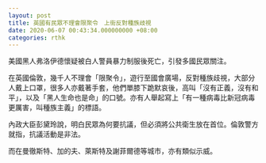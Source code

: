 ```yaml
---
layout: post
title: 英國有民眾不理會限聚令　上街反對種族歧視
date: 2020-06-07 00:43:34.000000000 +08:00
categories: rthk
---
```


美國黑人弗洛伊德懷疑被白人警員暴力制服後死亡，引發多國民眾關注。

在英國倫敦，幾千人不理會「限聚令」，遊行至國會廣場，反對種族歧視，大部分人戴上口罩，很多人亦戴著手套，他們單膝下跪默哀後，高叫「沒有正義，沒有和平」，以及「黑人生命也是命」的口號。亦有人舉起寫上「有一種病毒比新冠病毒更厲害，叫種族主義」的標語。

內政大臣彭黛玲說，明白民眾為何要抗議，但必須將公共衛生放在首位。倫敦警方就指，抗議活動是非法。

而在曼徹斯特、加的夫、萊斯特及謝菲爾德等城市，亦有類似示威。
